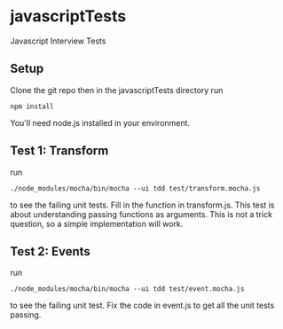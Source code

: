 # javascriptTests
Javascript Interview Tests

## Setup
Clone the git repo then in the javascriptTests directory run

```
npm install
```

You'll need node.js installed in your environment.


## Test 1: Transform

run

```
./node_modules/mocha/bin/mocha --ui tdd test/transform.mocha.js
```

to see the failing unit tests.  Fill in the function in transform.js.
This test is about understanding passing functions as arguments.  This is not a
trick question, so a simple implementation will work.

## Test 2: Events

run

```
./node_modules/mocha/bin/mocha --ui tdd test/event.mocha.js
```

to see the failing unit test.  Fix the code in event.js to get all the unit
tests passing.


